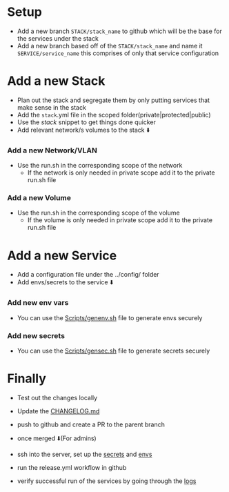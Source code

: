 # Setup
- Add a new branch `STACK/stack_name` to github which will be the base for the services under the stack
- Add a new branch based off of the `STACK/stack_name` and name it `SERVICE/service_name` this comprises of only that service configuration

# Add a new Stack
- Plan out the stack and segregate them by only putting services that make sense in the stack
- Add the `stack`.yml file in the scoped folder(private|protected|public)
- Use the _stack_ snippet to get things done quicker
- Add relevant network/s volumes to the stack ⬇️

### Add a new Network/VLAN
- Use the run.sh in the corresponding scope of the network
	- If the network is only needed in private scope add it to the private run.sh file

### Add a new Volume
- Use the run.sh in the corresponding scope of the volume
	- If the volume is only needed in private scope add it to the private run.sh file

# Add a new Service
- Add a configuration file under the ../config/ folder
- Add envs/secrets to the service ⬇️

### Add new env vars
- You can use the [Scripts/genenv.sh](../Scripts/genenv.sh) file to generate envs securely

### Add new secrets
- You can use the [Scripts/gensec.sh](../Scripts/gensec.sh) file to generate secrets securely

# Finally
- Test out the changes locally
- Update the [CHANGELOG.md](./CHANGELOG.md)
- push to github and create a PR to the parent branch

- once merged ⬇️(For admins)
- ssh into the server, set up the [secrets](#add-new-secrets) and [envs](#add-new-env-vars)
- run the release.yml workflow in github
- verify successful run of the services by going through the [logs](../logs/)
